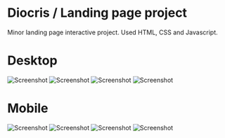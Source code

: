 # Diocris / Landing page project

Minor landing page interactive project.
Used HTML, CSS and Javascript.

# Desktop
![Screenshot](/screenshots/desktop-hero.png)
![Screenshot](/screenshots/desktop-sec1.png)
![Screenshot](/screenshots/desktop-sec2.png)
![Screenshot](/screenshots/desktop-footer.png)


# Mobile
![Screenshot](/screenshots/mobile-hero.png)
![Screenshot](/screenshots/mobile-sec1.png)
![Screenshot](/screenshots/mobile-sec2.png)
![Screenshot](/screenshots/mobile-footer.png)